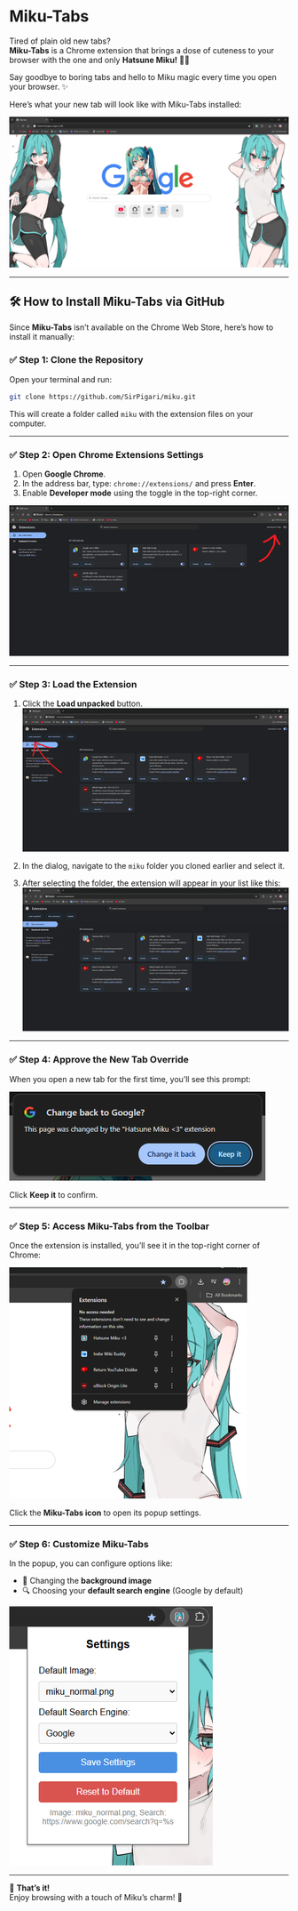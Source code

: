 # Miku-Tabs

Tired of plain old new tabs?  
**Miku-Tabs** is a Chrome extension that brings a dose of cuteness to your browser with the one and only **Hatsune Miku!** 💙🎶

Say goodbye to boring tabs and hello to Miku magic every time you open your browser. ✨

Here’s what your new tab will look like with Miku-Tabs installed:

![Miku-Tabs Final Look](images/sc/sc7.png)

---

## 🛠️ How to Install Miku-Tabs via GitHub

Since **Miku-Tabs** isn’t available on the Chrome Web Store, here’s how to install it manually:

### ✅ Step 1: Clone the Repository

Open your terminal and run:

```bash
git clone https://github.com/SirPigari/miku.git
```

This will create a folder called `miku` with the extension files on your computer.

---

### ✅ Step 2: Open Chrome Extensions Settings

1. Open **Google Chrome**.
2. In the address bar, type: `chrome://extensions/` and press **Enter**.
3. Enable **Developer mode** using the toggle in the top-right corner.

![Enable Developer Mode](images/sc/sc1.png)

---

### ✅ Step 3: Load the Extension

1. Click the **Load unpacked** button.  
![Load Unpacked](images/sc/sc2.png)

2. In the dialog, navigate to the `miku` folder you cloned earlier and select it.

3. After selecting the folder, the extension will appear in your list like this:  
![Extension Loaded](images/sc/sc3.png)

---

### ✅ Step 4: Approve the New Tab Override

When you open a new tab for the first time, you’ll see this prompt:

![New Tab Prompt](images/sc/sc4.png)

Click **Keep it** to confirm.

---

### ✅ Step 5: Access Miku-Tabs from the Toolbar

Once the extension is installed, you’ll see it in the top-right corner of Chrome:

![Extension in Toolbar](images/sc/sc5.png)

Click the **Miku-Tabs icon** to open its popup settings.

---

### ✅ Step 6: Customize Miku-Tabs

In the popup, you can configure options like:

- 🎨 Changing the **background image**
- 🔍 Choosing your **default search engine** (Google by default)

![Extension Popup Settings](images/sc/sc6.png)

---

🎉 **That’s it!**  
Enjoy browsing with a touch of Miku’s charm! 💖
